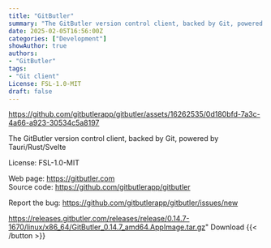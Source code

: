 ```yaml
---
title: "GitButler"
summary: "The GitButler version control client, backed by Git, powered by Tauri/Rust/Svelte."
date: 2025-02-05T16:56:00Z
categories: ["Development"]
showAuthor: true
authors:
- "GitButler"
tags: 
- "Git client"
License: FSL-1.0-MIT
draft: false
---
```


https://github.com/gitbutlerapp/gitbutler/assets/16262535/0d180bfd-7a3c-4a66-a923-30534c5a8197

The GitButler version control client, backed by Git, powered by Tauri/Rust/Svelte

License: FSL-1.0-MIT

Web page: <https://gitbutler.com>  
Source code: <https://github.com/gitbutlerapp/gitbutler>

Report the bug: <https://github.com/gitbutlerapp/gitbutler/issues/new>  

https://releases.gitbutler.com/releases/release/0.14.7-1670/linux/x86_64/GitButler_0.14.7_amd64.AppImage.tar.gz" 
Download
{{< /button >}}